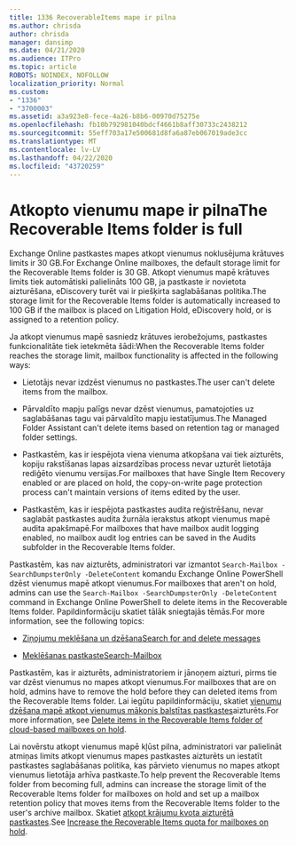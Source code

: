 ```yaml
---
title: 1336 RecoverableItems mape ir pilna
ms.author: chrisda
author: chrisda
manager: dansimp
ms.date: 04/21/2020
ms.audience: ITPro
ms.topic: article
ROBOTS: NOINDEX, NOFOLLOW
localization_priority: Normal
ms.custom:
- "1336"
- "3700003"
ms.assetid: a3a923e8-fece-4a26-b8b6-00970d75275e
ms.openlocfilehash: fb10b792981040bdcf4661b8aff30733c2438212
ms.sourcegitcommit: 55eff703a17e500681d8fa6a87eb067019ade3cc
ms.translationtype: MT
ms.contentlocale: lv-LV
ms.lasthandoff: 04/22/2020
ms.locfileid: "43720259"
---
```

# <a name="the-recoverable-items-folder-is-full"></a><span data-ttu-id="7baa8-102">Atkopto vienumu mape ir pilna</span><span class="sxs-lookup"><span data-stu-id="7baa8-102">The Recoverable Items folder is full</span></span>

<span data-ttu-id="7baa8-103">Exchange Online pastkastes mapes atkopt vienumus noklusējuma krātuves limits ir 30 GB.</span><span class="sxs-lookup"><span data-stu-id="7baa8-103">For Exchange Online mailboxes, the default storage limit for the Recoverable Items folder is 30 GB.</span></span> <span data-ttu-id="7baa8-104">Atkopt vienumus mapē krātuves limits tiek automātiski palielināts 100 GB, ja pastkaste ir novietota aizturēšana, eDiscovery turēt vai ir piešķirta saglabāšanas politika.</span><span class="sxs-lookup"><span data-stu-id="7baa8-104">The storage limit for the Recoverable Items folder is automatically increased to 100 GB if the mailbox is placed on Litigation Hold, eDiscovery hold, or is assigned to a retention policy.</span></span>

<span data-ttu-id="7baa8-105">Ja atkopt vienumus mapē sasniedz krātuves ierobežojums, pastkastes funkcionalitāte tiek ietekmēta šādi:</span><span class="sxs-lookup"><span data-stu-id="7baa8-105">When the Recoverable Items folder reaches the storage limit, mailbox functionality is affected in the following ways:</span></span>

- <span data-ttu-id="7baa8-106">Lietotājs nevar izdzēst vienumus no pastkastes.</span><span class="sxs-lookup"><span data-stu-id="7baa8-106">The user can't delete items from the mailbox.</span></span>

- <span data-ttu-id="7baa8-107">Pārvaldīto mapju palīgs nevar dzēst vienumus, pamatojoties uz saglabāšanas tagu vai pārvaldīto mapju iestatījumus.</span><span class="sxs-lookup"><span data-stu-id="7baa8-107">The Managed Folder Assistant can't delete items based on retention tag or managed folder settings.</span></span>

- <span data-ttu-id="7baa8-108">Pastkastēm, kas ir iespējota viena vienuma atkopšana vai tiek aizturēts, kopiju rakstīšanas lapas aizsardzības process nevar uzturēt lietotāja rediģēto vienumu versijas.</span><span class="sxs-lookup"><span data-stu-id="7baa8-108">For mailboxes that have Single Item Recovery enabled or are placed on hold, the copy-on-write page protection process can't maintain versions of items edited by the user.</span></span>

- <span data-ttu-id="7baa8-109">Pastkastēm, kas ir iespējota pastkastes audita reģistrēšanu, nevar saglabāt pastkastes audita žurnāla ierakstus atkopt vienumus mapē audita apakšmapē.</span><span class="sxs-lookup"><span data-stu-id="7baa8-109">For mailboxes that have mailbox audit logging enabled, no mailbox audit log entries can be saved in the Audits subfolder in the Recoverable Items folder.</span></span>

<span data-ttu-id="7baa8-110">Pastkastēm, kas nav aizturēts, administratori var izmantot `Search-Mailbox -SearchDumpsterOnly -DeleteContent` komandu Exchange Online PowerShell dzēst vienumus mapē atkopt vienumus.</span><span class="sxs-lookup"><span data-stu-id="7baa8-110">For mailboxes that aren't on hold, admins can use the `Search-Mailbox -SearchDumpsterOnly -DeleteContent` command in Exchange Online PowerShell to delete items in the Recoverable Items folder.</span></span> <span data-ttu-id="7baa8-111">Papildinformāciju skatiet tālāk sniegtajās tēmās.</span><span class="sxs-lookup"><span data-stu-id="7baa8-111">For more information, see the following topics:</span></span>

- [<span data-ttu-id="7baa8-112">Ziņojumu meklēšana un dzēšana</span><span class="sxs-lookup"><span data-stu-id="7baa8-112">Search for and delete messages</span></span>](https://docs.microsoft.com/office365/securitycompliance/search-for-and-delete-messagesadmin-help)

- [<span data-ttu-id="7baa8-113">Meklēšanas pastkaste</span><span class="sxs-lookup"><span data-stu-id="7baa8-113">Search-Mailbox</span></span>](https://docs.microsoft.com/powershell/module/exchange/mailboxes/Search-Mailbox)

<span data-ttu-id="7baa8-114">Pastkastēm, kas ir aizturēts, administratoriem ir jānoņem aizturi, pirms tie var dzēst vienumus no mapes atkopt vienumus.</span><span class="sxs-lookup"><span data-stu-id="7baa8-114">For mailboxes that are on hold, admins have to remove the hold before they can deleted items from the Recoverable Items folder.</span></span> <span data-ttu-id="7baa8-115">Lai iegūtu papildinformāciju, skatiet [vienumu dzēšana mapē atkopt vienumus mākonis balstītas pastkastes](https://docs.microsoft.com/office365/securitycompliance/delete-items-in-the-recoverable-items-folder-of-mailboxes-on-hold)aizturēts.</span><span class="sxs-lookup"><span data-stu-id="7baa8-115">For more information, see [Delete items in the Recoverable Items folder of cloud-based mailboxes on hold](https://docs.microsoft.com/office365/securitycompliance/delete-items-in-the-recoverable-items-folder-of-mailboxes-on-hold).</span></span>

<span data-ttu-id="7baa8-116">Lai novērstu atkopt vienumus mapē kļūst pilna, administratori var palielināt atmiņas limits atkopt vienumus mapes pastkastes aizturēts un iestatīt pastkastes saglabāšanas politika, kas pārvieto vienumus no mapes atkopt vienumus lietotāja arhīva pastkaste.</span><span class="sxs-lookup"><span data-stu-id="7baa8-116">To help prevent the Recoverable Items folder from becoming full, admins can increase the storage limit of the Recoverable Items folder for mailboxes on hold and set up a mailbox retention policy that moves items from the Recoverable Items folder to the user's archive mailbox.</span></span> <span data-ttu-id="7baa8-117">Skatiet [atkopt krājumu kvota aizturētā pastkastes](https://docs.microsoft.com/office365/securitycompliance/increase-the-recoverable-quota-for-mailboxes-on-hold).</span><span class="sxs-lookup"><span data-stu-id="7baa8-117">See [Increase the Recoverable Items quota for mailboxes on hold](https://docs.microsoft.com/office365/securitycompliance/increase-the-recoverable-quota-for-mailboxes-on-hold).</span></span>
